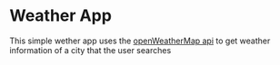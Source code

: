 # Weather App
This simple wether app uses the [openWeatherMap api](https://openweathermap.org/api) to get weather information of a
city that the user searches
